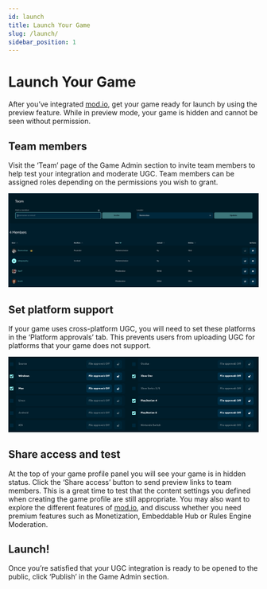 ```yaml
---
id: launch
title: Launch Your Game
slug: /launch/
sidebar_position: 1
---
```


# Launch Your Game

After you’ve integrated [mod.io](https://mod.io/), get your game ready for launch by using the preview feature. While in preview mode, your game is hidden and cannot be seen without permission. 

## Team members

Visit the ‘Team’ page of the Game Admin section to invite team members to help test your integration and moderate UGC. Team members can be assigned roles depending on the permissions you wish to grant.

![teams](images/teams.png)

## Set platform support

If your game uses cross-platform UGC, you will need to set these platforms in the ‘Platform approvals’ tab. This prevents users from uploading UGC for platforms that your game does not support. 

![platforms](images/platforms.png)

## Share access and test

At the top of your game profile panel you will see your game is in hidden status. Click the ‘Share access’ button to send preview links to team members. This is a great time to test that the content settings you defined when creating the game profile are still appropriate. You may also want to explore the different features of [mod.io](https://mod.io/), and discuss whether you need premium features such as Monetization, Embeddable Hub or Rules Engine Moderation. 

## Launch!

Once you’re satisfied that your UGC integration is ready to be opened to the public, click ‘Publish’ in the Game Admin section. 
